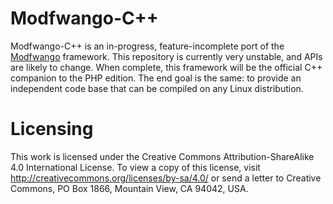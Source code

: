 Modfwango-C++
=============

Modfwango-C++ is an in-progress, feature-incomplete port of the
[Modfwango](http://modfwango.com) framework.  This repository is currently very
unstable, and APIs are likely to change.  When complete, this framework will be
the official C++ companion to the PHP edition.  The end goal is the same: to
provide an independent code base that can be compiled on any Linux distribution.

Licensing
=========

This work is licensed under the Creative Commons Attribution-ShareAlike 4.0
International License. To view a copy of this license, visit
http://creativecommons.org/licenses/by-sa/4.0/ or send a letter to Creative
Commons, PO Box 1866, Mountain View, CA 94042, USA.
